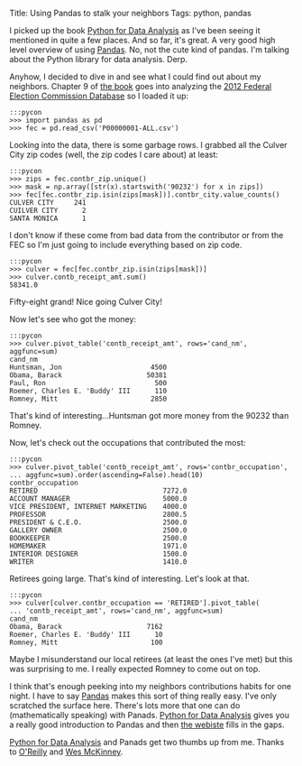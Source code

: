 Title: Using Pandas to stalk your neighbors
Tags: python, pandas

I picked up the book [Python for Data Analysis][pfda] as I've been seeing it
mentioned in quite a few places. And so far, it's great. A very good high
level overview of using [Pandas][pandas]. No, not the cute kind of pandas. I'm
talking about the Python library for data analysis. Derp.

Anyhow, I decided to dive in and see what I could find out about my neighbors.
Chapter 9 of [the book][pfda] goes into analyzing the
[2012 Federal Election Commission Database][fec] so I loaded it up:

    :::pycon
    >>> import pandas as pd
    >>> fec = pd.read_csv('P00000001-ALL.csv')

Looking into the data, there is some garbage rows. I grabbed all the Culver
City zip codes (well, the zip codes I care about) at least:

    :::pycon
    >>> zips = fec.contbr_zip.unique()
    >>> mask = np.array([str(x).startswith('90232') for x in zips])
    >>> fec[fec.contbr_zip.isin(zips[mask])].contbr_city.value_counts()
    CULVER CITY     241
    CUILVER CITY      2
    SANTA MONICA      1

I don't know if these come from bad data from the contributor or from the FEC so I'm just
going to include everything based on zip code.

    :::pycon
    >>> culver = fec[fec.contbr_zip.isin(zips[mask])]
    >>> culver.contb_receipt_amt.sum()
    58341.0

Fifty-eight grand! Nice going Culver City!

Now let's see who got the money:

    :::pycon
    >>> culver.pivot_table('contb_receipt_amt', rows='cand_nm', aggfunc=sum)
    cand_nm
    Huntsman, Jon                      4500
    Obama, Barack                     50381
    Paul, Ron                           500
    Roemer, Charles E. 'Buddy' III      110
    Romney, Mitt                       2850

That's kind of interesting...Huntsman got more money from the 90232 than
Romney.

Now, let's check out the occupations that contributed the most:

    :::pycon
    >>> culver.pivot_table('contb_receipt_amt', rows='contbr_occupation',
    ... aggfunc=sum).order(ascending=False).head(10)
    contbr_occupation
    RETIRED                               7272.0
    ACCOUNT MANAGER                       5000.0
    VICE PRESIDENT, INTERNET MARKETING    4000.0
    PROFESSOR                             2800.5
    PRESIDENT & C.E.O.                    2500.0
    GALLERY OWNER                         2500.0
    BOOKKEEPER                            2500.0
    HOMEMAKER                             1971.0
    INTERIOR DESIGNER                     1500.0
    WRITER                                1410.0


Retirees going large.  That's kind of interesting. Let's look at that.

    :::pycon
    >>> culver[culver.contbr_occupation == 'RETIRED'].pivot_table(
    ... 'contb_receipt_amt', rows='cand_nm', aggfunc=sum)
    cand_nm
    Obama, Barack                     7162
    Roemer, Charles E. 'Buddy' III      10
    Romney, Mitt                       100

Maybe I misunderstand our local retirees (at least the ones I've met) but this was
surprising to me. I really expected Romney to come out on top.

I think that's enough peeking into my neighbors contributions habits for one
night. I have to say [Pandas][pandas] makes this sort of thing really easy.
I've only scratched the surface here. There's lots more that one can do
(mathematically speaking) with Panads. [Python for Data Analysis][pfda] gives
you a really good introduction to Pandas and then [the webiste][pandas] fills
in the gaps.

[Python for Data Analysis][pfda] and Panads get two thumbs up from me. Thanks
to [O'Reilly][ora] and [Wes McKinney][wesm].

   [pfda]:  http://www.amazon.com/gp/product/1449319793/ref=as_li_ss_tl?ie=UTF8&camp=1789&creative=390957&creativeASIN=1449319793&linkCode=as2&tag=slackorama-20
   [pandas]:  http://pandas.pydata.org
   [fec]:  http://www.fec.gov/disclosurep/PDownload.do
   [ora]: http://oreilly.com/
   [wesm]: http://blog.wesmckinney.com/

